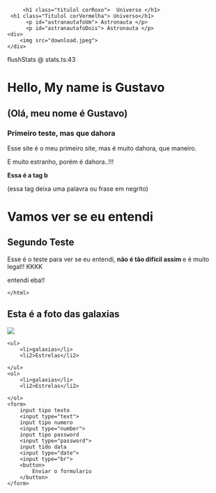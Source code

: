<!DOCTYPE html>
<html lang="en">
<head>
    <meta charset="UTF-8">
    <meta http-equiv="X-UA-Compatible" content="IE=edge">
    <meta name="viewport" content="width=device-width, initial-scale=1.0">
    <title>Vídeo 3
    </title>
</head>
<body>

<style>
    .titulol{
        color: rgb(9, 9, 9);
        font-size: 50px;
        font-weight: 1000;
        font-family: Cambria, Cochin, Georgia, Times, 'Times New Roman', serif;
         }
    #astranautafoUm{
         color: rgb(67, 170, 7);
         font-weight: 1000;
         }

    .corVermelha{
        color: red;
         }

    .corRoxo{
        color:rebeccapurple;
         }
         #astranautafoDois{
             color:aqua;
         }
</style>



         <h1 class="titulol corRoxo">  Universo </h1> 
     <h1 class="Titulol corVermelha"> Universo</h1>
          <p id="astranautafoUm"> Astronauta </p>
          <p id="astranautafoDois"> Astronauta </p>
    <div>
        <img src="download.jpeg">
    </div>
</body>
</html>


<html>

</html>

flushStats @ stats.ts:43


<DOCTYPE html>
    <html>
       <head>
           <title>Primeiro Site</title>
       </head>
       <body>
             <h1>
                 Hello, My name is Gustavo
             </h1>
             <h2>
                 (Olá, meu nome é Gustavo)
             </h2>
          <h3>
                 Primeiro teste, mas que dahora
          </h3>
             <p>
                  Esse site é o meu primeiro site, mas é muito dahora, que maneiro.
             </p>
             <p>
                 E muito estranho, porém é dahora..!!!
            </p>
            <b>
                 Essa é a tag b 
            </b>
            <p> (essa tag deixa uma palavra ou frase em negrito)</p>
       </body>
       <body>
           <h1>
               Vamos ver se eu entendi
           </h1>
           <h2>
               Segundo Teste
           </h2>
           <p>
               Esse é o teste para ver se eu entendi, <b>não é tão difícil assim </b> e é muito legal!! KKKK
           </p>
               entendi eba!!
           </p>

    </html>



<!DOCTYPE html>
<html lang="en">
<head>
    <meta charset="UTF-8">
    <meta http-equiv="X-UA-Compatible" content="IE=edge">
    <meta name="viewport" content="width=device-width, initial-scale=1.0">
    <title>Segundo vídeo</title>
</head>
<body>
    <h2>Esta é a foto das galaxias</h2>
    <img src="espaço.jpeg">

    <ul>
        <li>galaxias</li>
        <li2>Estrelas</li2>

    </ul>
    <ol>
        <li>galaxias</li>
        <li2>Estrelas</li2>
        
    </ol>
    <form>
        input tipo texto
        <input type="text">
        input tipo numero
        <input type="number">
        input tipo password
        <input type="password">
        input tido data
        <input type="date">
        <input type="br">
        <button>
            Enviar o formulario 
        </button>
    </form>

</body>
</html>
